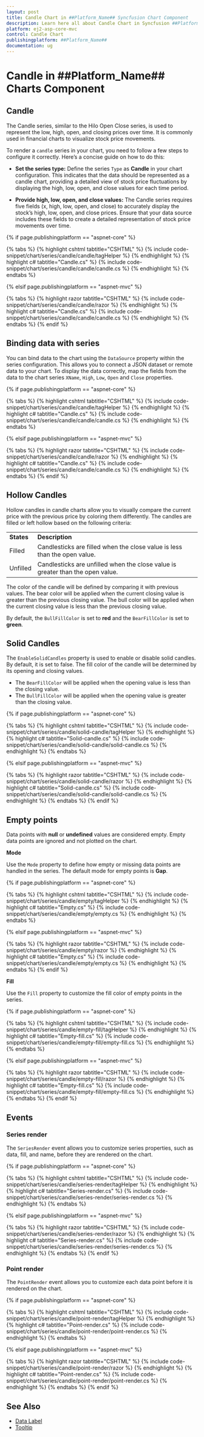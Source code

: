 ```yaml
---
layout: post
title: Candle Chart in ##Platform_Name## Syncfusion Chart Component
description: Learn here all about Candle Chart in Syncfusion ##Platform_Name## Chart component of Syncfusion Essential JS 2 and more.
platform: ej2-asp-core-mvc
control: Candle Chart
publishingplatform: ##Platform_Name##
documentation: ug
---
```



# Candle in ##Platform_Name## Charts Component

## Candle

The Candle series, similar to the Hilo Open Close series, is used to represent the low, high, open, and closing prices over time. It is commonly used in financial charts to visualize stock price movements.

To render a `candle` series in your chart, you need to follow a few steps to configure it correctly. Here’s a concise guide on how to do this:

* **Set the series type:** Define the series `Type` as **Candle** in your chart configuration. This indicates that the data should be represented as a candle chart, providing a detailed view of stock price fluctuations by displaying the high, low, open, and close values for each time period.

* **Provide high, low, open, and close values:** The Candle series requires five fields (x, high, low, open, and close) to accurately display the stock’s high, low, open, and close prices. Ensure that your data source includes these fields to create a detailed representation of stock price movements over time.

{% if page.publishingplatform == "aspnet-core" %}

{% tabs %}
{% highlight cshtml tabtitle="CSHTML" %}
{% include code-snippet/chart/series/candle/candle/tagHelper %}
{% endhighlight %}
{% highlight c# tabtitle="Candle.cs" %}
{% include code-snippet/chart/series/candle/candle/candle.cs %}
{% endhighlight %}
{% endtabs %}

{% elsif page.publishingplatform == "aspnet-mvc" %}

{% tabs %}
{% highlight razor tabtitle="CSHTML" %}
{% include code-snippet/chart/series/candle/candle/razor %}
{% endhighlight %}
{% highlight c# tabtitle="Candle.cs" %}
{% include code-snippet/chart/series/candle/candle/candle.cs %}
{% endhighlight %}
{% endtabs %}
{% endif %}

## Binding data with series

You can bind data to the chart using the `DataSource` property within the series configuration. This allows you to connect a JSON dataset or remote data to your chart. To display the data correctly, map the fields from the data to the chart series `XName`, `High`, `Low`, `Open` and `Close` properties.

{% if page.publishingplatform == "aspnet-core" %}

{% tabs %}
{% highlight cshtml tabtitle="CSHTML" %}
{% include code-snippet/chart/series/candle/candle/tagHelper %}
{% endhighlight %}
{% highlight c# tabtitle="Candle.cs" %}
{% include code-snippet/chart/series/candle/candle/candle.cs %}
{% endhighlight %}
{% endtabs %}

{% elsif page.publishingplatform == "aspnet-mvc" %}

{% tabs %}
{% highlight razor tabtitle="CSHTML" %}
{% include code-snippet/chart/series/candle/candle/razor %}
{% endhighlight %}
{% highlight c# tabtitle="Candle.cs" %}
{% include code-snippet/chart/series/candle/candle/candle.cs %}
{% endhighlight %}
{% endtabs %}
{% endif %}

## Hollow Candles

Hollow candles in candle charts allow you to visually compare the current price with the previous price by coloring them differently. The candles are filled or left hollow based on the following criteria:

<!-- markdownlint-disable MD033 -->
<table>
<tr>
<td><b>States</b></td>
<td><b>Description </b></td>
</tr>
<tr>
<td>Filled</td>
<td>Candlesticks are filled when the close value is less than the open value.</td>
</tr>
<tr>
<td>Unfilled</td>
<td>Candlesticks are unfilled when the close value is greater than the open value.</td>
</tr>
</table>

The color of the candle will be defined by comparing it with previous values. The bear color will be applied when the current closing value is greater than the previous closing value. The bull color will be applied when the current closing value is less than the previous closing value.

By default, the `BullFillColor` is set to **red** and the `BearFillColor` is set to **green**.

## Solid Candles

The `EnableSolidCandles` property is used to enable or disable solid candles. By default, it is set to false. The fill color of the candle will be determined by its opening and closing values.

* The `BearFillColor` will be applied when the opening value is less than the closing value.
* The `BullFillColor` will be applied when the opening value is greater than the closing value.

{% if page.publishingplatform == "aspnet-core" %}

{% tabs %}
{% highlight cshtml tabtitle="CSHTML" %}
{% include code-snippet/chart/series/candle/solid-candle/tagHelper %}
{% endhighlight %}
{% highlight c# tabtitle="Solid-candle.cs" %}
{% include code-snippet/chart/series/candle/solid-candle/solid-candle.cs %}
{% endhighlight %}
{% endtabs %}

{% elsif page.publishingplatform == "aspnet-mvc" %}

{% tabs %}
{% highlight razor tabtitle="CSHTML" %}
{% include code-snippet/chart/series/candle/solid-candle/razor %}
{% endhighlight %}
{% highlight c# tabtitle="Solid-candle.cs" %}
{% include code-snippet/chart/series/candle/solid-candle/solid-candle.cs %}
{% endhighlight %}
{% endtabs %}
{% endif %}

## Empty points

Data points with **null** or **undefined** values are considered empty. Empty data points are ignored and not plotted on the chart.

**Mode**

Use the `Mode` property to define how empty or missing data points are handled in the series. The default mode for empty points is **Gap**.

{% if page.publishingplatform == "aspnet-core" %}

{% tabs %}
{% highlight cshtml tabtitle="CSHTML" %}
{% include code-snippet/chart/series/candle/empty/tagHelper %}
{% endhighlight %}
{% highlight c# tabtitle="Empty.cs" %}
{% include code-snippet/chart/series/candle/empty/empty.cs %}
{% endhighlight %}
{% endtabs %}

{% elsif page.publishingplatform == "aspnet-mvc" %}

{% tabs %}
{% highlight razor tabtitle="CSHTML" %}
{% include code-snippet/chart/series/candle/empty/razor %}
{% endhighlight %}
{% highlight c# tabtitle="Empty.cs" %}
{% include code-snippet/chart/series/candle/empty/empty.cs %}
{% endhighlight %}
{% endtabs %}
{% endif %}

**Fill**

Use the `Fill` property to customize the fill color of empty points in the series.

{% if page.publishingplatform == "aspnet-core" %}

{% tabs %}
{% highlight cshtml tabtitle="CSHTML" %}
{% include code-snippet/chart/series/candle/empty-fill/tagHelper %}
{% endhighlight %}
{% highlight c# tabtitle="Empty-fill.cs" %}
{% include code-snippet/chart/series/candle/empty-fill/empty-fill.cs %}
{% endhighlight %}
{% endtabs %}

{% elsif page.publishingplatform == "aspnet-mvc" %}

{% tabs %}
{% highlight razor tabtitle="CSHTML" %}
{% include code-snippet/chart/series/candle/empty-fill/razor %}
{% endhighlight %}
{% highlight c# tabtitle="Empty-fill.cs" %}
{% include code-snippet/chart/series/candle/empty-fill/empty-fill.cs %}
{% endhighlight %}
{% endtabs %}
{% endif %}

## Events

### Series render

The `SeriesRender` event allows you to customize series properties, such as data, fill, and name, before they are rendered on the chart.

{% if page.publishingplatform == "aspnet-core" %}

{% tabs %}
{% highlight cshtml tabtitle="CSHTML" %}
{% include code-snippet/chart/series/candle/series-render/tagHelper %}
{% endhighlight %}
{% highlight c# tabtitle="Series-render.cs" %}
{% include code-snippet/chart/series/candle/series-render/series-render.cs %}
{% endhighlight %}
{% endtabs %}

{% elsif page.publishingplatform == "aspnet-mvc" %}

{% tabs %}
{% highlight razor tabtitle="CSHTML" %}
{% include code-snippet/chart/series/candle/series-render/razor %}
{% endhighlight %}
{% highlight c# tabtitle="Series-render.cs" %}
{% include code-snippet/chart/series/candle/series-render/series-render.cs %}
{% endhighlight %}
{% endtabs %}
{% endif %}

### Point render

The `PointRender` event allows you to customize each data point before it is rendered on the chart.

{% if page.publishingplatform == "aspnet-core" %}

{% tabs %}
{% highlight cshtml tabtitle="CSHTML" %}
{% include code-snippet/chart/series/candle/point-render/tagHelper %}
{% endhighlight %}
{% highlight c# tabtitle="Point-render.cs" %}
{% include code-snippet/chart/series/candle/point-render/point-render.cs %}
{% endhighlight %}
{% endtabs %}

{% elsif page.publishingplatform == "aspnet-mvc" %}

{% tabs %}
{% highlight razor tabtitle="CSHTML" %}
{% include code-snippet/chart/series/candle/point-render/razor %}
{% endhighlight %}
{% highlight c# tabtitle="Point-render.cs" %}
{% include code-snippet/chart/series/candle/point-render/point-render.cs %}
{% endhighlight %}
{% endtabs %}
{% endif %}
## See Also

* [Data Label](../data-labels)
* [Tooltip](../tool-tip)
